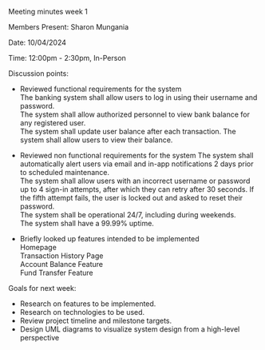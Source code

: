 Meeting minutes week 1

Members Present: Sharon Mungania

Date: 10/04/2024

Time: 12:00pm - 2:30pm, In-Person

Discussion points:  
* Reviewed functional requirements for the system  
	The banking system shall allow users to log in using their username and password.  
	The system shall allow authorized personnel to view bank balance for any registered user.  
	The system shall update user balance after each transaction. 
	The system shall allow users to view their balance.
	
* Reviewed non functional requirements for the system 
	The system shall automatically alert users via email and in-app notifications 2 days prior to scheduled maintenance.  
	The system shall allow users with an incorrect username or password up to 4 sign-in attempts, after which they can retry after 30 seconds. If the fifth attempt fails, the user is locked out and asked to reset their password.  
	The system shall be operational 24/7, including during weekends.  
	The system shall have a 99.99% uptime.
* Briefly looked up features intended to be implemented  
	Homepage  
	Transaction History Page  
	Account Balance Feature  
	Fund Transfer Feature	

Goals for next week:  
* Research on features to be implemented.
* Research on technologies to be used.
* Review project timeline and milestone targets.
* Design UML diagrams to visualize system design from a high-level perspective
